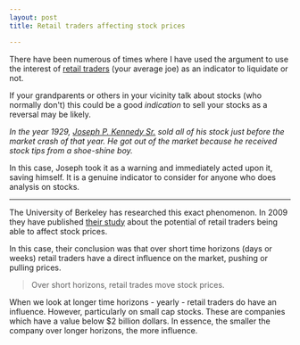 ```yaml
---
layout: post
title: Retail traders affecting stock prices

---
```


There have been numerous of times where I have used the argument to use the interest of [retail traders](https://www.investopedia.com/articles/active-trading/030515/what-difference-between-institutional-traders-and-retail-traders.asp) (your average joe) as an indicator to liquidate or not.

If your grandparents or others in your vicinity talk about stocks (who normally don't) this could be a good *indication* to sell your stocks as a reversal may be likely.

*In the year 1929, [Joseph P. Kennedy Sr.](https://en.wikipedia.org/wiki/Joseph_P._Kennedy_Sr.) sold all of his stock just before the market crash of that year. He got out of the market because he received stock tips from a shoe-shine boy.*

In this case, Joseph took it as a warning and immediately acted upon it, saving himself. It is a genuine indicator to consider for anyone who does analysis on stocks.

---

The University of Berkeley has researched this exact phenomenon. In 2009 they have published [their study](https://faculty.haas.berkeley.edu/odean/Papers%20current%20versions/DoRetailTradesMoveMarkets_RFS_2009.pdf?abstract_id=869827) about the potential of retail traders being able to affect stock prices.

In this case, their conclusion was that over short time horizons (days or weeks) retail traders have a direct influence on the market, pushing or pulling prices.

> Over short horizons, retail trades move stock prices.

When we look at longer time horizons - yearly - retail traders do have an influence. However, particularly on small cap stocks. These are companies which have a value below $2 billion dollars. In essence, the smaller the company over longer horizons, the more influence.
